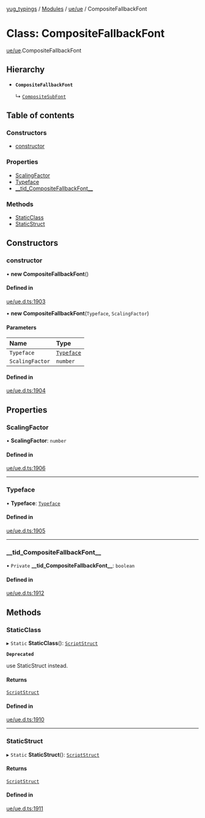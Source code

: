 [yug_typings](../README.md) / [Modules](../modules.md) / [ue/ue](../modules/ue_ue.md) / CompositeFallbackFont

# Class: CompositeFallbackFont

[ue/ue](../modules/ue_ue.md).CompositeFallbackFont

## Hierarchy

- **`CompositeFallbackFont`**

  ↳ [`CompositeSubFont`](ue_ue.CompositeSubFont.md)

## Table of contents

### Constructors

- [constructor](ue_ue.CompositeFallbackFont.md#constructor)

### Properties

- [ScalingFactor](ue_ue.CompositeFallbackFont.md#scalingfactor)
- [Typeface](ue_ue.CompositeFallbackFont.md#typeface)
- [\_\_tid\_CompositeFallbackFont\_\_](ue_ue.CompositeFallbackFont.md#__tid_compositefallbackfont__)

### Methods

- [StaticClass](ue_ue.CompositeFallbackFont.md#staticclass)
- [StaticStruct](ue_ue.CompositeFallbackFont.md#staticstruct)

## Constructors

### constructor

• **new CompositeFallbackFont**()

#### Defined in

[ue/ue.d.ts:1903](https://github.com/YugMetaverse/yug_typings/blob/b7d9b19/ue/ue.d.ts#L1903)

• **new CompositeFallbackFont**(`Typeface`, `ScalingFactor`)

#### Parameters

| Name | Type |
| :------ | :------ |
| `Typeface` | [`Typeface`](ue_ue.Typeface.md) |
| `ScalingFactor` | `number` |

#### Defined in

[ue/ue.d.ts:1904](https://github.com/YugMetaverse/yug_typings/blob/b7d9b19/ue/ue.d.ts#L1904)

## Properties

### ScalingFactor

• **ScalingFactor**: `number`

#### Defined in

[ue/ue.d.ts:1906](https://github.com/YugMetaverse/yug_typings/blob/b7d9b19/ue/ue.d.ts#L1906)

___

### Typeface

• **Typeface**: [`Typeface`](ue_ue.Typeface.md)

#### Defined in

[ue/ue.d.ts:1905](https://github.com/YugMetaverse/yug_typings/blob/b7d9b19/ue/ue.d.ts#L1905)

___

### \_\_tid\_CompositeFallbackFont\_\_

• `Private` **\_\_tid\_CompositeFallbackFont\_\_**: `boolean`

#### Defined in

[ue/ue.d.ts:1912](https://github.com/YugMetaverse/yug_typings/blob/b7d9b19/ue/ue.d.ts#L1912)

## Methods

### StaticClass

▸ `Static` **StaticClass**(): [`ScriptStruct`](ue_ue.ScriptStruct.md)

**`Deprecated`**

use StaticStruct instead.

#### Returns

[`ScriptStruct`](ue_ue.ScriptStruct.md)

#### Defined in

[ue/ue.d.ts:1910](https://github.com/YugMetaverse/yug_typings/blob/b7d9b19/ue/ue.d.ts#L1910)

___

### StaticStruct

▸ `Static` **StaticStruct**(): [`ScriptStruct`](ue_ue.ScriptStruct.md)

#### Returns

[`ScriptStruct`](ue_ue.ScriptStruct.md)

#### Defined in

[ue/ue.d.ts:1911](https://github.com/YugMetaverse/yug_typings/blob/b7d9b19/ue/ue.d.ts#L1911)
